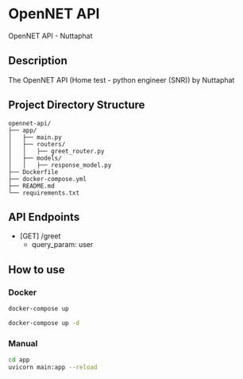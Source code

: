 # OpenNET API

OpenNET API - Nuttaphat

## Description

The OpenNET API (Home test - python engineer (SNR)) by Nuttaphat

## Project Directory Structure

```raw
opennet-api/
├── app/
│   ├── main.py
│   ├── routers/
│   │   ├── greet_router.py
│   ├── models/
│   │   ├── response_model.py
├── Dockerfile
├── docker-compose.yml
├── README.md
└── requirements.txt
```

## API Endpoints

- [GET] /greet
  - query_param: user

## How to use

### Docker

```bash
docker-compose up
```

```bash
docker-compose up -d
```

### Manual

```bash
cd app
uvicorn main:app --reload
```
